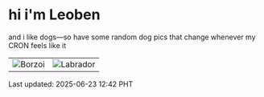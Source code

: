 # hi i'm Leoben

and i like dogs—so have some random dog pics that change whenever my CRON feels like it

|  |  |
|--------|----------|
| ![Borzoi](https://random-dog-vercel.vercel.app/api/random-borzoi?v=1750653767) | ![Labrador](https://random-dog-vercel.vercel.app/api/random-labrador?v=1750653767) |

Last updated: 2025-06-23 12:42 PHT
